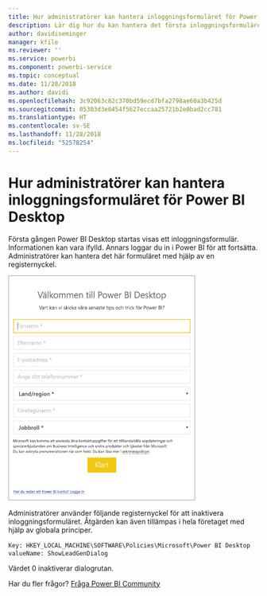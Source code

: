 ```yaml
---
title: Hur administratörer kan hantera inloggningsformuläret för Power BI Desktop
description: Lär dig hur du kan hantera det första inloggningsformuläret när Power BI Desktop öppnas.
author: davidiseminger
manager: kfile
ms.reviewer: ''
ms.service: powerbi
ms.component: powerbi-service
ms.topic: conceptual
ms.date: 11/28/2018
ms.author: davidi
ms.openlocfilehash: 3c92063c82c370bd59ecd7bfa2798ae60a3b425d
ms.sourcegitcommit: 05303d3e0454f5627eccaa25721b2e0bad2cc781
ms.translationtype: HT
ms.contentlocale: sv-SE
ms.lasthandoff: 11/28/2018
ms.locfileid: "52578254"
---
```

# <a name="how-administrators-can-manage-the-power-bi-desktop-sign-in-form"></a>Hur administratörer kan hantera inloggningsformuläret för Power BI Desktop
Första gången Power BI Desktop startas visas ett inloggningsformulär. Informationen kan vara ifylld. Annars loggar du in i Power BI för att fortsätta. Administratörer kan hantera det här formuläret med hjälp av en registernyckel. 

![Första inloggningsformuläret för Power BI Desktop](media/desktop-admin-sign-in-form/sign-in-form.png)

Administratörer använder följande registernyckel för att inaktivera inloggningsformuläret. Åtgärden kan även tillämpas i hela företaget med hjälp av globala principer.

```
Key: HKEY_LOCAL_MACHINE\SOFTWARE\Policies\Microsoft\Power BI Desktop
valueName: ShowLeadGenDialog
```

Värdet 0 inaktiverar dialogrutan.

Har du fler frågor? [Fråga Power BI Community](http://community.powerbi.com/)

